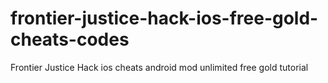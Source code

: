 # frontier-justice-hack-ios-free-gold-cheats-codes
Frontier Justice Hack ios cheats android mod unlimited free gold tutorial
